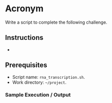 # Acronym

Write a script to complete the following challenge.

## Instructions

- 

## Prerequisites

- Script name: `rna_transcription.sh`.
- Work directory: `~/project`.

### Sample Execution / Output

